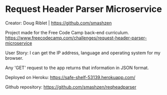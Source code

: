 # Request Header Parser Microservice

Creator: Doug Riblet | https://github.com/smashzen

Project made for the Free Code Camp back-end curriculum.  
https://www.freecodecamp.com/challenges/request-header-parser-microservice

User Story: I can get the IP address, language and operating system for my browser.

Any 'GET' request to the app returns that information in JSON format.

Deployed on Heroku:
https://safe-shelf-53139.herokuapp.com/

Github repository:
https://github.com/smashzen/reqheadparser
